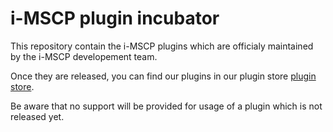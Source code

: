 # i-MSCP plugin incubator

This repository contain the i-MSCP plugins which are officialy maintained by the i-MSCP developement team.

Once they are released, you can find our plugins in our plugin store [plugin store](http://forum.i-mscp.net/filebase/index.php/Filebase/).

Be aware that no support will be provided for usage of a plugin which is not released yet.
